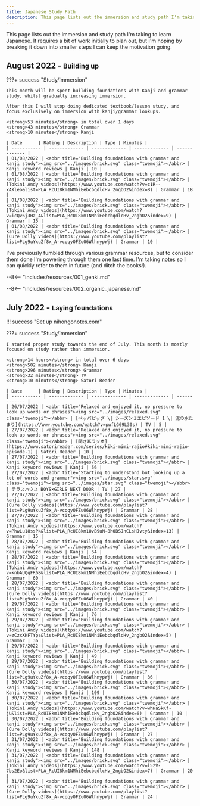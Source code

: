 ```yaml
---
title: Japanese Study Path
description: This page lists out the immersion and study path I'm taking to learn Japanese.
---
```


This page lists out the immersion and study path I'm taking to learn Japanese. It requires a bit of work initially to plan out, but I'm hoping by breaking it down into smaller steps I can keep the motivation going.

## August 2022 - <small>Building up</small>

???+ success "Study/Immersion"

    This month will be spent building foundations with Kanji and grammar study, whilst gradually increasing immersion.  
    
    After this I will stop doing dedicated textbook/lesson study, and focus exclusively on immersion with kanji/grammar lookups.

    <strong>53 minutes</strong> in total over 1 days  
    <strong>43 minutes</strong> Grammar  
    <strong>10 minutes</strong> Kanji  

    | Date      | Rating | Description | Type | Minutes |
    | ----------- | ------------- | ------------- | ------------- | ------------- |
    | 01/08/2022 | <abbr title="Building foundations with grammar and kanji study"><img src="../images/brick.svg" class="twemoji"></abbr> | Kanji keyword reviews | Kanji | 10 |
    | 01/08/2022 | <abbr title="Building foundations with grammar and kanji study"><img src="../images/brick.svg" class="twemoji"></abbr> | [Tokini Andy videos](https://www.youtube.com/watch?v=c1R--xAXleo&list=PLA_RcUI8km1NMhiEebcbqdlcHv_2ngbO2&index=8) | Grammar | 18 |
    | 01/08/2022 | <abbr title="Building foundations with grammar and kanji study"><img src="../images/brick.svg" class="twemoji"></abbr> | [Tokini Andy videos](https://www.youtube.com/watch?v=icQv6j3Hz_4&list=PLA_RcUI8km1NMhiEebcbqdlcHv_2ngbO2&index=9) | Grammar | 15 |
    | 01/08/2022 | <abbr title="Building foundations with grammar and kanji study"><img src="../images/brick.svg" class="twemoji"></abbr> | [Cure Dolly videos](https://www.youtube.com/playlist?list=PLg9uYxuZf8x_A-vcqqyOFZu06WlhnypWj) | Grammar | 10 |

I've previously fumbled through various grammar resources, but to consider them done I'm powering through them one last time. I'm taking [notes](/notes/grammar) so I can quickly refer to them in future (and ditch the books!).

--8<-- "includes/resources/001_genki.md"

--8<-- "includes/resources/002_organic_japanese.md"

## July 2022 - <small>Laying foundations</small>

!!! success "Set up nihongonotes.com"

???+ success "Study/Immersion"

    I started proper study towards the end of July. This month is mostly focused on study rather than immersion.

    <strong>14 hours</strong> in total over 6 days  
    <strong>502 minutes</strong> Kanji  
    <strong>296 minutes</strong> Grammar  
    <strong>32 minutes</strong> TV  
    <strong>10 minutes</strong> Satori Reader  

    | Date      | Rating | Description | Type | Minutes |
    | ----------- | ------------- | ------------- | ------------- | ------------- |
    | 26/07/2022 | <abbr title="Relaxed and enjoyed it, no pressure to look up words or phrases"><img src="../images/relaxed.svg" class="twemoji"></abbr> | [ペッパピッグ \| シーズン１エピソード 1 \| 泥の水たまり](https://www.youtube.com/watch?v=pwfLG69L30s) | TV | 5 |
    | 27/07/2022 | <abbr title="Relaxed and enjoyed it, no pressure to look up words or phrases"><img src="../images/relaxed.svg" class="twemoji"></abbr> | [聞き耳ラジオ](https://www.satorireader.com/series/kiki-mimi-rajio#kiki-mimi-rajio-episode-1) | Satori Reader | 10 |
    | 27/07/2022 | <abbr title="Building foundations with grammar and kanji study"><img src="../images/brick.svg" class="twemoji"></abbr> | Kanji keyword reviews | Kanji | 56 |
    | 27/07/2022 | <abbr title="Starting to understand but looking up a lot of words and grammar"><img src="../images/star.svg" class="twemoji"><img src="../images/star.svg" class="twemoji"></abbr> | テラスハウス BOYS×GIRLS NEXT DOOR | TV | 27 |
    | 27/07/2022 | <abbr title="Building foundations with grammar and kanji study"><img src="../images/brick.svg" class="twemoji"></abbr> | [Cure Dolly videos](https://www.youtube.com/playlist?list=PLg9uYxuZf8x_A-vcqqyOFZu06WlhnypWj) | Grammar | 28 |
    | 27/07/2022 | <abbr title="Building foundations with grammar and kanji study"><img src="../images/brick.svg" class="twemoji"></abbr> | [Tokini Andy videos](https://www.youtube.com/watch?v=PhwLu18ssPk&list=PLA_RcUI8km1OvB9uN-8h0BSJnCLsHJvty&index=13) | Grammar | 15 |
    | 28/07/2022 | <abbr title="Building foundations with grammar and kanji study"><img src="../images/brick.svg" class="twemoji"></abbr> | Kanji keyword reviews | Kanji | 64 |
    | 28/07/2022 | <abbr title="Building foundations with grammar and kanji study"><img src="../images/brick.svg" class="twemoji"></abbr> | [Tokini Andy videos](https://www.youtube.com/watch?v=knbAUQqFR68&list=PLA_RcUI8km1NMhiEebcbqdlcHv_2ngbO2&index=4) | Grammar | 60 |
    | 28/07/2022 | <abbr title="Building foundations with grammar and kanji study"><img src="../images/brick.svg" class="twemoji"></abbr> | [Cure Dolly videos](https://www.youtube.com/playlist?list=PLg9uYxuZf8x_A-vcqqyOFZu06WlhnypWj) | Grammar | 40 |
    | 29/07/2022 | <abbr title="Building foundations with grammar and kanji study"><img src="../images/brick.svg" class="twemoji"></abbr> | Kanji keyword reviews | Kanji | 76 |
    | 29/07/2022 | <abbr title="Building foundations with grammar and kanji study"><img src="../images/brick.svg" class="twemoji"></abbr> | [Tokini Andy videos](https://www.youtube.com/watch?v=zCzxXKFTYps&list=PLA_RcUI8km1NMhiEebcbqdlcHv_2ngbO2&index=5) | Grammar | 36 |
    | 29/07/2022 | <abbr title="Building foundations with grammar and kanji study"><img src="../images/brick.svg" class="twemoji"></abbr> | Kanji keyword reviews | Kanji | 49 |
    | 29/07/2022 | <abbr title="Building foundations with grammar and kanji study"><img src="../images/brick.svg" class="twemoji"></abbr> | [Cure Dolly videos](https://www.youtube.com/playlist?list=PLg9uYxuZf8x_A-vcqqyOFZu06WlhnypWj) | Grammar | 36 |
    | 30/07/2022 | <abbr title="Building foundations with grammar and kanji study"><img src="../images/brick.svg" class="twemoji"></abbr> | Kanji keyword reviews | Kanji | 109 |
    | 30/07/2022 | <abbr title="Building foundations with grammar and kanji study"><img src="../images/brick.svg" class="twemoji"></abbr> | [Tokini Andy videos](https://www.youtube.com/watch?v=whHaSkKf-jU&list=PLA_RcUI8km1NMhiEebcbqdlcHv_2ngbO2&index=6) | Grammar | 10 |
    | 30/07/2022 | <abbr title="Building foundations with grammar and kanji study"><img src="../images/brick.svg" class="twemoji"></abbr> | [Cure Dolly videos](https://www.youtube.com/playlist?list=PLg9uYxuZf8x_A-vcqqyOFZu06WlhnypWj) | Grammar | 27 |
    | 31/07/2022 | <abbr title="Building foundations with grammar and kanji study"><img src="../images/brick.svg" class="twemoji"></abbr> | Kanji keyword reviews | Kanji | 148 |
    | 31/07/2022 | <abbr title="Building foundations with grammar and kanji study"><img src="../images/brick.svg" class="twemoji"></abbr> | [Tokini Andy videos](https://www.youtube.com/watch?v=l5zV-7bs2Eo&list=PLA_RcUI8km1NMhiEebcbqdlcHv_2ngbO2&index=7) | Grammar | 20 |
    | 31/07/2022 | <abbr title="Building foundations with grammar and kanji study"><img src="../images/brick.svg" class="twemoji"></abbr> | [Cure Dolly videos](https://www.youtube.com/playlist?list=PLg9uYxuZf8x_A-vcqqyOFZu06WlhnypWj) | Grammar | 24 |
